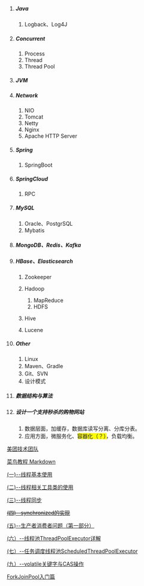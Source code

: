 1. ##### Java

   1. Logback、Log4J

2. ##### Concurrent

   1. Process
   2. Thread
   3. Thread Pool

3. ##### JVM

4. ##### Network

   1. NIO
   2. Tomcat
   3. Netty
   4. Nginx
   5. Apache HTTP Server

5. ##### Spring

   1. SpringBoot

6. ##### SpringCloud

   1. RPC

7. ##### MySQL

   1. Oracle、PostgrSQL
   2. Mybatis

8. ##### MongoDB、Redis、Kafka

9. ##### HBase、Elasticsearch

   1. Zookeeper
   2. Hadoop

      1. MapReduce
      2. HDFS

   3. Hive

   4. Lucene

10. ##### Other

    1. Linux
    2. Maven、Gradle
    3. Git、SVN
    4. 设计模式

11. ##### 数据结构与算法

12. ##### 设计一个支持秒杀的购物网站

    1. 数据层面，加缓存，数据库读写分离、分库分表。
    2. 应用方面，微服务化、<span style="background:yellow">容器化（？）</span>，负载均衡。





[美团技术团队](https://tech.meituan.com/404.html)

[菜鸟教程 Markdown](https://www.runoob.com/markdown/md-tutorial.html)





[(一)--线程基本使用](https://blog.hufeifei.cn/2017/06/14/Java/Java多线程复习与巩固（一）--线程基本使用/)

[(二)--线程相关工具类的使用](https://blog.hufeifei.cn/2017/06/14/Java/Java多线程复习与巩固（二）--线程相关工具类的使用/)

[(三)--线程同步](https://blog.hufeifei.cn/2017/06/14/Java/Java多线程复习与巩固（三）--线程同步/)

~~[(四)--synchronized的实现](https://blog.hufeifei.cn/2017/06/15/Java/Java多线程复习与巩固（四）--synchronized的JVM实现/)~~

[(五)--生产者消费者问题（第一部分）](https://blog.hufeifei.cn/2017/06/26/Java/Java多线程复习与巩固（五）--生产者消费者问题（第一部分）/)

[(六）--线程池ThreadPoolExecutor详解](https://blog.hufeifei.cn/2017/08/14/Java/Java多线程复习与巩固（六）--线程池ThreadPoolExecutor详解/)

[(七）--任务调度线程池ScheduledThreadPoolExecutor](https://blog.hufeifei.cn/2018/02/22/Java/Java多线程复习与巩固（七）--任务调度线程池ScheduledThreadPoolExecutor/)

[(九）--volatile关键字与CAS操作](https://blog.hufeifei.cn/2017/06/27/Java/Java多线程复习与巩固（九）--volatile关键字与CAS操作/)

[ForkJoinPool入门篇](https://blog.hufeifei.cn/2018/09/15/Java/ForkJoinPool/)
